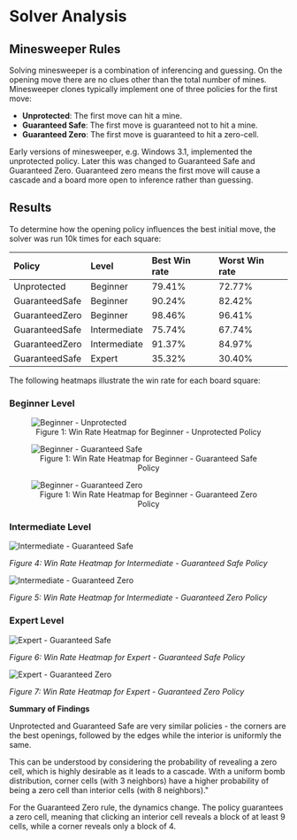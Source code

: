 # Solver Analysis

## Minesweeper Rules

Solving minesweeper is a combination of inferencing and guessing.
On the opening move there are no clues other than the total number of
mines. Minesweeper clones typically implement one of three policies for
the first move:

* **Unprotected**: The first move can hit a mine.
* **Guaranteed Safe**: The first move is guaranteed not to hit a mine.
* **Guaranteed Zero**: The first move is guaranteed to hit a zero-cell.

Early versions of minesweeper, e.g. Windows 3.1, implemented the unprotected policy.
Later this was changed to Guaranteed Safe and Guaranteed Zero. Guaranteed zero means
the first move will cause a cascade and a board more open to inference rather than
guessing.

## Results

To determine how the opening policy influences the best initial move, the solver was
run 10k times for each square:

| Policy         | Level        | Best Win rate | Worst Win rate |
|:---------------|:-------------|:--------------|:---------------|
| Unprotected    | Beginner     | 79.41%        | 72.77%         |
| GuaranteedSafe | Beginner     | 90.24%        | 82.42%         |
| GuaranteedZero | Beginner     | 98.46%        | 96.41%         |
| GuaranteedSafe | Intermediate | 75.74%        | 67.74%         |
| GuaranteedZero | Intermediate | 91.37%        | 84.97%         |
| GuaranteedSafe | Expert       | 35.32%        | 30.40%         |

The following heatmaps illustrate the win rate for each board square:

### Beginner Level

<figure>
  <img src="SolverDat/heatmap_beginner_unprotected.png" alt="Beginner - Unprotected">
  <figcaption align="center">Figure 1: Win Rate Heatmap for Beginner - Unprotected Policy</figcaption>
</figure>


<figure>
  <img src="SolverDat/heatmap_beginner_guaranteed_safe.png" alt="Beginner - Guaranteed Safe">
  <figcaption align="center">Figure 1: Win Rate Heatmap for Beginner - Guaranteed Safe Policy</figcaption>
</figure>


<figure>
  <img src="SolverDat/heatmap_beginner_guaranteed_zero.png" alt="Beginner - Guaranteed Zero">
  <figcaption align="center">Figure 1: Win Rate Heatmap for Beginner - Guaranteed Zero Policy</figcaption>
</figure>


### Intermediate Level 

![Intermediate - Guaranteed Safe](SolverDat/heatmap_intermediate_guaranteed_safe.png)

*Figure 4: Win Rate Heatmap for Intermediate - Guaranteed Safe Policy*


![Intermediate - Guaranteed Zero](SolverDat/heatmap_intermediate_guaranteed_zero.png)

*Figure 5: Win Rate Heatmap for Intermediate - Guaranteed Zero Policy*


### Expert Level

![Expert - Guaranteed Safe](SolverDat/heatmap_expert_guaranteed_safe.png)

*Figure 6: Win Rate Heatmap for Expert - Guaranteed Safe Policy*


![Expert - Guaranteed Zero](SolverDat/heatmap_expert_guaranteed_zero.png)

*Figure 7: Win Rate Heatmap for Expert - Guaranteed Zero Policy*


**Summary of Findings**

Unprotected and Guaranteed Safe are very similar policies - the corners are the best
openings, followed by the edges while the interior is uniformly the same.

This can be understood by considering the probability of revealing a zero cell, which is highly desirable as it leads to a cascade. With a uniform bomb distribution, corner cells (with 3 neighbors) have a higher probability of being a zero cell than interior cells (with 8 neighbors)."

For the Guaranteed Zero rule, the dynamics change. The policy guarantees a zero cell, meaning that clicking an interior cell reveals a block of at least 9 cells, while a corner reveals only a block of 4.



